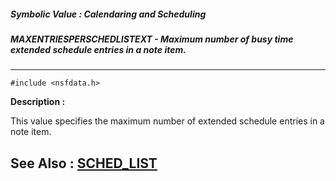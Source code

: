 ##### Symbolic Value : Calendaring and Scheduling
##### MAXENTRIESPERSCHEDLISTEXT - Maximum number of busy time extended schedule entries in a note item.
---
```
#include <nsfdata.h>
```
**Description :**

This value specifies the maximum number of extended schedule entries in a note 
item.

**See Also :**
[SCHED_LIST](/reference/Data/SCHED_LIST)
---
